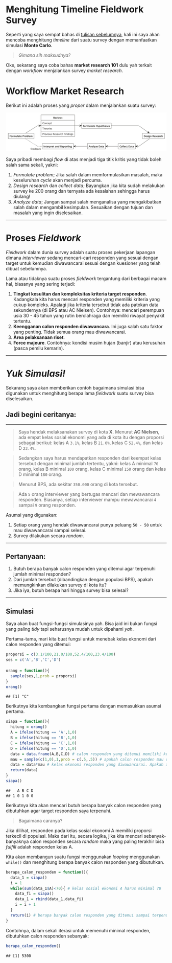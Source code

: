 Menghitung Timeline Fieldwork Survey
================

Seperti yang saya sempat bahas di [tulisan
sebelumnya](https://ikanx101.github.io/blog/monte-lagi/), kali ini saya
akan mencoba menghitung *timeline* dari suatu survey dengan memanfaatkan
simulasi **Monte Carlo**.

> *Gimana sih maksudnya?*

Oke, sekarang saya coba bahas **market research 101** dulu yah terkait
dengan *workflow* menjalankan survey *market research*.

# **Workflow Market Research**

Berikut ini adalah proses yang *proper* dalam menjalankan suatu
survey:

![](https://raw.githubusercontent.com/ikanx101/belajaR/master/Bukan%20Infografis/puzzles/Timeline%20Survey/proses%20riset.png
"gbr")

Saya pribadi membagi *flow* di atas menjadi tiga titik kritis yang tidak
boleh salah sama sekali, yakni:

1.  *Formulate problem*; Jika salah dalam memformulasikan masalah, maka
    keseluruhan *cycle* akan menjadi percuma.
2.  *Design research* dan *collect data*; Bayangkan jika kita sudah
    melakukan survey ke 200 orang dan ternyata ada kesalahan sehingga
    harus diulang\!
3.  *Analyze data*; Jangan sampai salah menganalisa yang mengakibatkan
    salah dalam mengambil kesimpulan. Sesuaikan dengan tujuan dan
    masalah yang ingin diselesaikan.

-----

# Proses *Fieldwork*

*Fieldwork* dalam dunia survey adalah suatu proses pekerjaan lapangan
dimana *interviewer* sedang mencari-cari responden yang sesuai dengan
target untuk kemudian diwawancarai sesuai dengan kuesioner yang telah
dibuat sebelumnya.

Lama atau tidaknya suatu proses *fieldwork* tergantung dari berbagai
macam hal, biasanya yang sering terjadi:

1.  **Tingkat kesulitan dan kompleksitas kriteria target responden**.
    Kadangkala kita harus mencari responden yang memiliki kriteria yang
    cukup kompleks. Apalagi jika kriteria tersebut tidak ada patokan
    data sekundernya (di BPS atau AC Nielsen). Contohnya: mencari
    perempuan usia 30 - 45 tahun yang rutin berolahraga dan memiliki
    riwayat penyakit tertentu.
2.  **Keengganan calon responden diwawancara**. Ini juga salah satu
    faktor yang penting. Tidak semua orang mau diwawancarai.
3.  **Area pelaksanaan riset**.
4.  **Force majeure**. Contohnya: kondisi musim hujan (banjir) atau
    kerusuhan (pasca pemilu kemarin).

-----

# *Yuk Simulasi\!*

Sekarang saya akan memberikan contoh bagaimana simulasi bisa digunakan
untuk menghitung berapa lama *fieldwork* suatu survey bisa diselesaikan.

## Jadi begini ceritanya:

-----

> Saya hendak melaksanakan survey di kota **X**. Menurut **AC Nielsen**,
> ada empat kelas sosial ekonomi yang ada di kota itu dengan proporsi
> sebagai berikut: kelas A `3.1%`, kelas B `21.0%`, kelas C `52.4%`, dan
> kelas D `23.4%`.

> Sedangkan saya harus mendapatkan responden dari keempat kelas tersebut
> dengan minimal jumlah tertentu, yakni: kelas A minimal `70` orang,
> kelas B minimal `100` orang, kelas C minimal `150` orang dan kelas D
> minimal `180` orang.

> Menurut BPS, ada sekitar `350.000` orang di kota tersebut.

> Ada `5` orang interviewer yang bertugas mencari dan mewawancara
> responden. Biasanya, setiap interviewer mampu mewawancarai `4` sampai
> `9` orang responden.

Asumsi yang digunakan:

1.  Setiap orang yang hendak diwawancarai punya peluang `50 - 50` untuk
    mau diwawancarai sampai selesai.
2.  Survey dilakukan secara *random*.

-----

## Pertanyaan:

1.  Butuh berapa banyak calon responden yang ditemui agar terpenuhi
    jumlah minimal responden?
2.  Dari jumlah tersebut (dibandingkan dengan populasi BPS), apakah
    memungkinkan dilakukan survey di kota itu?
3.  Jika iya, butuh berapa hari hingga survey bisa selesai?

-----

## Simulasi

Saya akan buat fungsi-fungsi simulasinya yah. Bisa jaid ini bukan fungsi
yang paling *tidy* tapi seharusnya mudah untuk dipahami *yah*.

Pertama-tama, mari kita buat fungsi untuk menebak kelas ekonomi dari
calon responden yang ditemui:

``` r
proporsi = c(3.1/100,21.0/100,52.4/100,23.4/100)
ses = c('A','B','C','D')

orang = function(){
  sample(ses,1,prob = proporsi)
}
orang()
```

    ## [1] "C"

Berikutnya kita kembangkan fungsi pertama dengan memasukkan asumsi
pertama.

``` r
siapa = function(){
  hitung = orang()
  A = ifelse(hitung == 'A',1,0)
  B = ifelse(hitung == 'B',1,0)
  C = ifelse(hitung == 'C',1,0)
  D = ifelse(hitung == 'D',1,0)
  data = data.frame(A,B,C,D) # calon responden yang ditemui memiliki kelas ekonomi apa?
  mau = sample(c(1,0),1,prob = c(.5,.5)) # apakah calon responden mau diwawancarai atau tidak?
  data = data*mau # kelas ekonomi responden yang diwawancarai. Apakah ada atau tidak ada?
  return(data)
}
siapa()
```

    ##   A B C D
    ## 1 0 1 0 0

Berikutnya kita akan mencari butuh berapa banyak calon responden yang
dibutuhkan agar target responden saya terpenuhi.

> Bagaimana caranya?

Jika dilihat, responden pada kelas sosial ekonomi A memiliki proporsi
terkecil di populasi. Maka dari itu, secara logika, jika kita mencari
sebanyak-banyaknya calon responden secara *random* maka yang paling
terakhir bisa *fulfill* adalah responden kelas A.

Kita akan membangun suatu fungsi menggunakan *looping* menggunakan
`while()` dan menghitung berapa banyak calon responden yang dibutuhkan.

``` r
berapa_calon_responden = function(){
  data_1 = siapa()
  i = 1
  while(sum(data_1$A)<70){ # kelas sosial ekonomi A harus minimal 70
    data_fi = siapa()
    data_1 = rbind(data_1,data_fi)
    i = i + 1
  }
  return(i) # berapa banyak calon responden yang ditemui sampai terpenuhi banyak minimal responden
}
```

Contohnya, dalam sekali iterasi untuk memenuhi minimal responden,
dibutuhkan calon responden sebanyak:

``` r
berapa_calon_responden()
```

    ## [1] 5300
